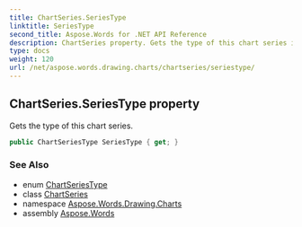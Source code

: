 ```yaml
---
title: ChartSeries.SeriesType
linktitle: SeriesType
second_title: Aspose.Words for .NET API Reference
description: ChartSeries property. Gets the type of this chart series in C#.
type: docs
weight: 120
url: /net/aspose.words.drawing.charts/chartseries/seriestype/
---
```

## ChartSeries.SeriesType property

Gets the type of this chart series.

```csharp
public ChartSeriesType SeriesType { get; }
```

### See Also

* enum [ChartSeriesType](../../chartseriestype/)
* class [ChartSeries](../)
* namespace [Aspose.Words.Drawing.Charts](../../chartseries/)
* assembly [Aspose.Words](../../../)
